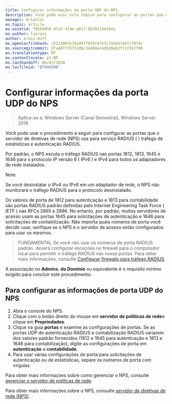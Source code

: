 ```yaml
---
title: Configurar informações da porta UDP do NPS
description: Você pode usar este tópico para configurar as portas que o servidor de diretivas de rede (NPS) usa para autenticação de serviço RADIUS (RADIUS) e o tráfego de contabilização no Windows Server 2016.
manager: brianlic
ms.topic: article
ms.assetid: 70569958-d7a7-474e-a817-6b7b5134784a
ms.author: lizross
author: eross-msft
ms.openlocfilehash: c522206fe701d47f8f0c07e7c7a64d7e6fc7074c
ms.sourcegitcommit: dfa48f77b751dbc34409aced628eb2f17c912f08
ms.translationtype: MT
ms.contentlocale: pt-BR
ms.lasthandoff: 08/07/2020
ms.locfileid: "87944506"
---
```

# <a name="configure-nps-udp-port-information"></a>Configurar informações da porta UDP do NPS

>Aplica-se a: Windows Server (Canal Semestral), Windows Server 2016

Você pode usar o procedimento a seguir para configurar as portas que o servidor de diretivas de rede (NPS) usa para serviço RADIUS \( \) tráfego de estatísticas e autenticação RADIUS.

Por padrão, o NPS escuta o tráfego RADIUS nas portas 1812, 1813, 1645 e 1646 para o protocolo IP versão 6 \( IPv6 \) e IPv4 para todos os adaptadores de rede instalados.

>[!NOTE]
>Se você desinstalar o IPv4 ou IPv6 em um adaptador de rede, o NPS não monitorará o tráfego RADIUS para o protocolo desinstalado.

Os valores de porta de 1812 para autenticação e 1813 para contabilidade são portas RADIUS padrão definidas pelo Internet Engineering Task Force \( IETF \) nas RFCs 2865 e 2866. No entanto, por padrão, muitos servidores de acesso usam as portas 1645 para solicitações de autenticação e 1646 para solicitações de contabilização. Não importa quais números de porta você decidir usar, verifique se o NPS e o servidor de acesso estão configurados para usar os mesmos.

>FUNDAMENTAL Se você não usar os números de porta RADIUS padrão, deverá configurar exceções no firewall para o computador local para permitir o tráfego RADIUS nas novas portas. Para obter mais informações, consulte [Configurar firewalls para tráfego RADIUS](nps-firewalls-configure.md).

A associação no **Admins. do Domínio** ou equivalente é o requisito mínimo exigido para concluir este procedimento.

## <a name="to-configure-nps-udp-port-information"></a>Para configurar as informações de porta UDP do NPS

1. Abra o console do NPS.
2. Clique com o botão direito do mouse em **servidor de políticas de rede**e clique em **Propriedades**.
3. Clique na guia **portas** e examine as configurações de portas. Se as portas UDP de autenticação RADIUS e contabilização RADIUS variarem dos valores padrão fornecidos (1812 e 1645 para autenticação e 1813 e 1646 para contabilização), digite as configurações de porta em **autenticação** e **contabilidade**.
4. Para usar várias configurações de porta para solicitações de autenticação ou de estatísticas, separe os números de porta com vírgulas.

Para obter mais informações sobre como gerenciar o NPS, consulte [gerenciar o servidor de políticas de rede](nps-manage-top.md).

Para obter mais informações sobre o NPS, consulte [servidor de diretivas de rede (NPS)](nps-top.md).
